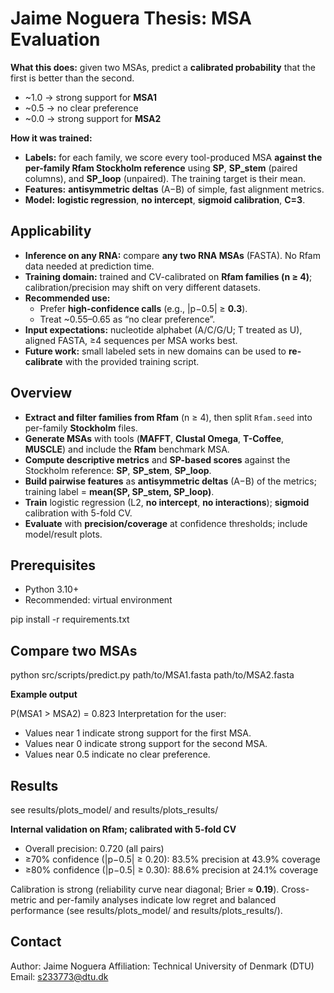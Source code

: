 # Jaime Noguera Thesis: MSA Evaluation

**What this does:** given two MSAs, predict a **calibrated probability** that the first is better than the second.

- ~1.0 → strong support for **MSA1**
- ~0.5 → no clear preference
- ~0.0 → strong support for **MSA2**

**How it was trained:**
- **Labels:** for each family, we score every tool-produced MSA **against the per-family Rfam Stockholm reference** using **SP**, **SP_stem** (paired columns), and **SP_loop** (unpaired). The training target is their mean.
- **Features:** **antisymmetric deltas** (A−B) of simple, fast alignment metrics.
- **Model:** **logistic regression**, **no intercept**, **sigmoid calibration**, **C=3**.

## Applicability

- **Inference on any RNA:** compare **any two RNA MSAs** (FASTA). No Rfam data needed at prediction time.
- **Training domain:** trained and CV-calibrated on **Rfam families (n ≥ 4)**; calibration/precision may shift on very different datasets.
- **Recommended use:**
  - Prefer **high-confidence calls** (e.g., |p−0.5| ≥ **0.3**).
  - Treat ~0.55–0.65 as “no clear preference”.
- **Input expectations:** nucleotide alphabet (A/C/G/U; T treated as U), aligned FASTA, ≥4 sequences per MSA works best.
- **Future work:** small labeled sets in new domains can be used to **re-calibrate** with the provided training script.

## Overview

- **Extract and filter families from Rfam** (n ≥ 4), then split `Rfam.seed` into per-family **Stockholm** files.
- **Generate MSAs** with tools (**MAFFT**, **Clustal Omega**, **T-Coffee**, **MUSCLE**) and include the **Rfam** benchmark MSA.
- **Compute descriptive metrics** and **SP-based scores** against the Stockholm reference: **SP**, **SP_stem**, **SP_loop**.
- **Build pairwise features** as **antisymmetric deltas** (A−B) of the metrics; training label = **mean(SP, SP_stem, SP_loop)**.
- **Train** logistic regression (L2, **no intercept**, **no interactions**); **sigmoid** calibration with 5-fold CV.
- **Evaluate** with **precision/coverage** at confidence thresholds; include model/result plots.

## Prerequisites

- Python 3.10+
- Recommended: virtual environment

pip install -r requirements.txt


## Compare two MSAs

python src/scripts/predict.py path/to/MSA1.fasta path/to/MSA2.fasta

**Example output**

P(MSA1 > MSA2) = 0.823
Interpretation for the user:
- Values near 1 indicate strong support for the first MSA.
- Values near 0 indicate strong support for the second MSA.
- Values near 0.5 indicate no clear preference.

## Results

see results/plots_model/ and results/plots_results/

**Internal validation on Rfam; calibrated with 5-fold CV**

- Overall precision: 0.720 (all pairs)
- ≥70% confidence (|p−0.5| ≥ 0.20): 83.5% precision at 43.9% coverage
- ≥80% confidence (|p−0.5| ≥ 0.30): 88.6% precision at 24.1% coverage

Calibration is strong (reliability curve near diagonal; Brier ≈ **0.19**). Cross-metric and per-family analyses indicate low regret and balanced performance (see results/plots_model/ and results/plots_results/).


## Contact

Author: Jaime Noguera
Affiliation: Technical University of Denmark (DTU)
Email: s233773@dtu.dk

